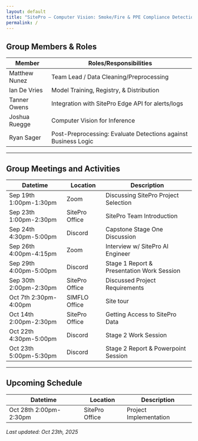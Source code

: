 ```yaml
---
layout: default
title: "SitePro – Computer Vision: Smoke/Fire & PPE Compliance Detection"
permalink: /
---
```


## Group Members & Roles

| Member | Roles/Responsibilities |
|---|---|
| Matthew Nunez | Team Lead / Data Cleaning/Preprocessing |
| Ian De Vries | Model Training, Registry, & Distribution |
| Tanner Owens | Integration with SitePro Edge API for alerts/logs |
| Joshua Ruegge | Computer Vision for Inference |
| Ryan Sager | Post-Preprocessing: Evaluate Detections against Business Logic |

---

## Group Meetings and Activities

| Datetime | Location | Description |
|---|---|---|
| Sep 19th 1:00pm-1:30pm | Zoom | Discussing SitePro Project Selection |
| Sep 23th 1:00pm-2:30pm | SitePro Office | SitePro Team Introduction |
| Sep 24th 4:30pm-5:00pm | Discord | Capstone Stage One Discussion |
| Sep 26th 4:00pm-4:15pm | Zoom | Interview w/ SitePro AI Engineer |
| Sep 29th 4:00pm-5:00pm | Discord | Stage 1 Report & Presentation Work Session |
| Sep 30th 2:00pm-2:30pm | SitePro Office | Discussed Project Requirements |
| Oct 7th 2:30pm-4:00pm | SIMFLO Office | Site tour |
| Oct 14th 2:00pm-2:30pm | SitePro Office | Getting Access to SitePro Data |
| Oct 22th 4:30pm-5:00pm | Discord | Stage 2 Work Session |
| Oct 23th 5:00pm-5:30pm | Discord | Stage 2 Report & Powerpoint Session |
---

## Upcoming Schedule

| Datetime | Location | Description |
|---|---|---|
| Oct 28th 2:00pm-2:30pm | SitePro Office | Project Implementation |

_Last updated: Oct 23th, 2025_
